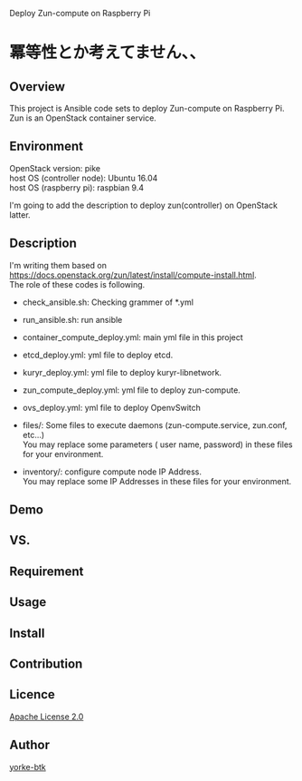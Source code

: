 Deploy Zun-compute on Raspberry Pi

冪等性とか考えてません、、
====

## Overview
This project is Ansible code sets to deploy Zun-compute on Raspberry Pi.  
Zun is an OpenStack container service.  

## Environment
OpenStack version: pike  
host OS (controller node): Ubuntu 16.04  
host OS (raspberry pi): raspbian 9.4  

I'm going to add the description to deploy zun(controller) on OpenStack latter.   


## Description
I'm writing them based on <https://docs.openstack.org/zun/latest/install/compute-install.html>.  
The role of these codes is following.  

- check_ansible.sh: Checking grammer of *.yml
- run_ansible.sh: run ansible

- container_compute_deploy.yml: main yml file in this project
- etcd_deploy.yml: yml file to deploy etcd.
- kuryr_deploy.yml: yml file to deploy kuryr-libnetwork.
- zun_compute_deploy.yml: yml file to deploy zun-compute.
- ovs_deploy.yml: yml file to deploy OpenvSwitch 


- files/: Some files to execute daemons (zun-compute.service, zun.conf, etc...)  
          You may replace some parameters ( user name, password) in these files for your environment.
 
- inventory/: configure compute node IP Address.  
              You may replace some IP Addresses in these files for your environment.

## Demo

## VS. 

## Requirement

## Usage

## Install

## Contribution

## Licence

[Apache License 2.0](https://github.com/yorke-btk/zun_on_raspberry/LICENCE)

## Author

[yorke-btk](https://github.com/yorke-btk)

